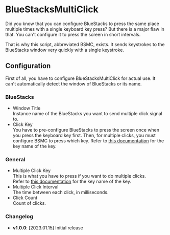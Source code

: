 # BlueStacksMultiClick

Did you know that you can configure BlueStacks to press the same place multiple times with a single keyboard key press? But there is a major flaw in that. You can't configure it to press the screen in short intervals.

That is why this script, abbreviated BSMC, exists. It sends keystrokes to the BlueStacks window very quickly with a single keystroke.

## Configuration

First of all, you have to configure BlueStacksMultiClick for actual use. It can't automatically detect the window of BlueStacks or its name.

### BlueStacks

* Window Title  
  Instance name of the BlueStacks you want to send multiple click signal to.
* Click Key  
  You have to pre-configure BlueStacks to press the screen once when you press the keyboard key first. Then, for multiple clicks, you must configure BSMC to press which key.
  Refer to [this documentation](https://www.autohotkey.com/docs/v2/KeyList.htm) for the key name of the key.

### General

* Multiple Click Key  
  This is what you have to press if you want to do multiple clicks.  
  Refer to [this documentation](https://www.autohotkey.com/docs/v2/KeyList.htm) for the key name of the key.
* Multiple Click Interval  
  The time between each click, in milliseconds.
* Click Count  
  Count of clicks.

### Changelog

* **v1.0.0**: [2023.01.15] Initial release
